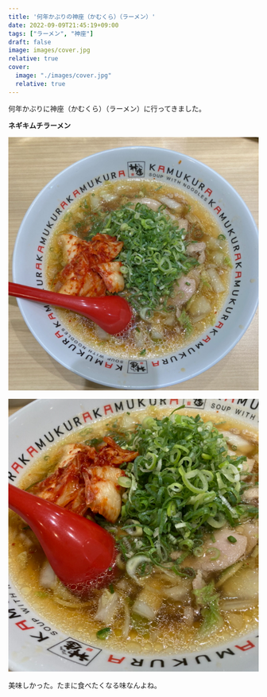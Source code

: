 ```yaml
---
title: '何年かぶりの神座（かむくら）（ラーメン）'
date: 2022-09-09T21:45:19+09:00
tags: ["ラーメン", "神座"]
draft: false
image: images/cover.jpg
relative: true
cover:
  image: "./images/cover.jpg"
  relative: true 
---
```


何年かぶりに神座（かむくら）（ラーメン）に行ってきました。

**ネギキムチラーメン**

![cover](images/cover.jpg)

![img.png](images/img2.jpg)

美味しかった。たまに食べたくなる味なんよね。
